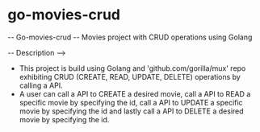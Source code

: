 # go-movies-crud

-- Go-movies-crud -- Movies project with CRUD operations using Golang

-- Description -->

- This project is build using Golang and 'github.com/gorilla/mux' repo exhibiting CRUD (CREATE, READ, UPDATE, DELETE) operations by calling a API. 
- A user can call a API to CREATE a desired movie, call a API to READ a specific movie by specifying the id, call a API to UPDATE a specific movie by specifying the id and lastly call a API to DELETE a desired movie by specifying the id.
